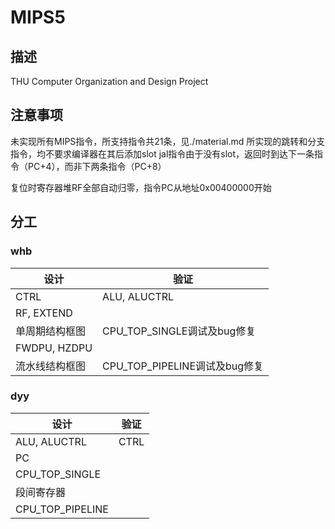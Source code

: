# MIPS5

## 描述

THU Computer Organization and Design Project

## 注意事项

未实现所有MIPS指令，所支持指令共21条，见./material.md
所实现的跳转和分支指令，均不要求编译器在其后添加slot
jal指令由于没有slot，返回时到达下一条指令（PC+4），而非下两条指令（PC+8）

复位时寄存器堆RF全部自动归零，指令PC从地址0x00400000开始

## 分工

### whb

| 设计 | 验证 |
| ---- | ---- |
| CTRL | ALU, ALUCTRL |
| RF, EXTEND |
| 单周期结构框图 | CPU_TOP_SINGLE调试及bug修复 |
| FWDPU, HZDPU |
| 流水线结构框图 | CPU_TOP_PIPELINE调试及bug修复 |

### dyy

| 设计 | 验证 |
| ---- | ---- |
| ALU, ALUCTRL | CTRL |
| PC |
| CPU_TOP_SINGLE |
| 段间寄存器 |
| CPU_TOP_PIPELINE |
